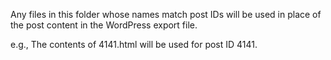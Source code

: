 Any files in this folder whose names match post IDs will be used in place of the post content in the WordPress export file.

e.g., The contents of 4141.html will be used for post ID 4141.

